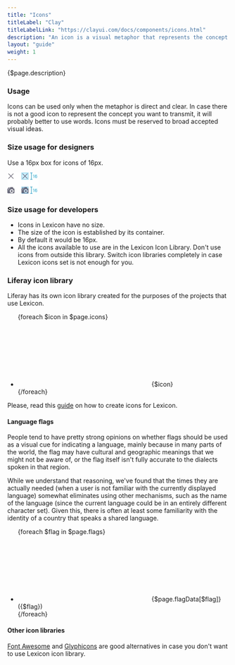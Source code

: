 ```yaml
---
title: "Icons"
titleLabel: "Clay"
titleLabelLink: "https://clayui.com/docs/components/icons.html"
description: "An icon is a visual metaphor that represents the concept that lie behind an idea and/or an action."
layout: "guide"
weight: 1
---
```


<div class="page-description">{$page.description}</div>

### Usage

Icons can be used only when the metaphor is direct and clear. In case there is not a good icon to represent the concept you want to transmit, it will probably better to use words. Icons must be reserved to broad accepted visual ideas.

### Size usage for designers

Use a 16px box for icons of 16px.

![Icon 16px box 16px](../../../images/Icon16.jpg)

### Size usage for developers

* Icons in Lexicon have no size.
* The size of the icon is established by its container.
* By default it would be 16px.
* All the icons available to use are in the Lexicon Icon Library. Don't use icons from outside this library. Switch icon libraries completely in case Lexicon icons set is not enough for you.

### Liferay icon library

Liferay has its own icon library created for the purposes of the projects that use Lexicon.

<ul class="lexicon-icon-list list-unstyled">
{foreach $icon in $page.icons}
	<li>
		<svg class="lexicon-icon lexicon-icon-{$icon}">
			<use xlink:href="/vendor/lexicon/icons.svg#{$icon}" />
		</svg>
		<span>{$icon}</span>
	</li>
{/foreach}
</ul>

Please, read this [guide](https://gist.github.com/natecavanaugh/b9546c4215e5d5ef88a1b9d6ae2041a3#lexicon-icon-design-guidelines) on how to create icons for Lexicon.

#### Language flags

People tend to have pretty strong opinions on whether flags should be used as a visual cue for indicating a language, mainly because in many parts of the world, the flag may have cultural and geographic meanings that we might not be aware of, or the flag itself isn't fully accurate to the dialects spoken in that region.

While we understand that reasoning, we've found that the times they are actually needed (when a user is not familiar with the currently displayed language) somewhat eliminates using other mechanisms, such as the name of the language (since the current language could be in an entirely different character set). Given this, there is often at least some familiarity with the identity of a country that speaks a shared language.

<ul class="lexicon-icon-list list-unstyled">
{foreach $flag in $page.flags}
	<li>
		<svg class="lexicon-icon lexicon-icon-{$flag}">
			<use xlink:href="/vendor/lexicon/icons.svg#{$flag}" />
		</svg>
		<span>{$page.flagData[$flag]} ({$flag})</span>
	</li>
{/foreach}
</ul>

#### Other icon libraries

[Font Awesome](http://fontawesome.io/) and [Glyphicons](http://glyphicons.com/) are good alternatives in case you don't want to use Lexicon icon library.





